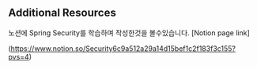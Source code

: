 ## Additional Resources
노션에 Spring Security를 학습하며 작성한것을 볼수있습니다.
[Notion page link]

(https://www.notion.so/Security6c9a512a29a14d15bef1c2f183f3c155?pvs=4)


